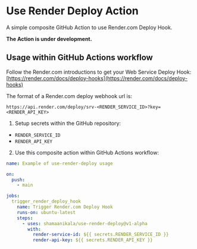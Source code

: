# Use Render Deploy Action

A simple composite GitHub Action to use Render.com Deploy Hook.

**The Action is under development.**

## Usage within GitHub Actions workflow

Follow the Render.com introductions to get your Web Service Deploy Hook:
[https://render.com/docs/deploy-hooks](https://render.com/docs/deploy-hooks)

The format of a Render.com deploy webhook url is:

`https://api.render.com/deploy/srv-<RENDER_SERVICE_ID>?key=<RENDER_API_KEY>`

1. Setup secrets within the GitHub repository:

- `RENDER_SERVICE_ID`
- `RENDER_API_KEY`

2. Use this composite action within GitHub Actions workflow:

```yml
name: Example of use-render-deploy usage

on:
  push:
    - main

jobs:
  trigger_render_deploy_hook
    name: Trigger Render.com Deploy Hook
    runs-on: ubuntu-latest
    steps:
      - uses: shamaanikala/use-render-deploy@v1-alpha
        with:
          render-service-id: ${{ secrets.RENDER_SERVICE_ID }}
          render-api-key: ${{ secrets.RENDER_API_KEY }}
```
